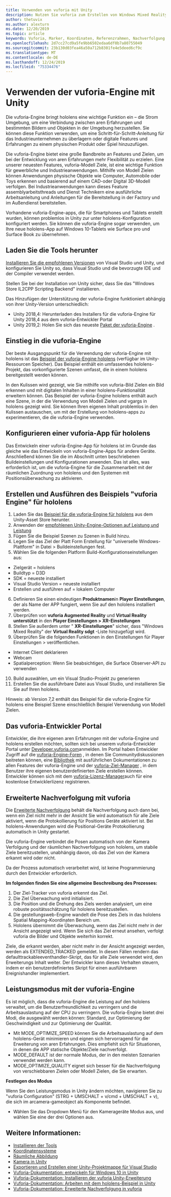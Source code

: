 ```yaml
---
title: Verwenden von vuforia mit Unity
description: Nutzen Sie vuforia zum Erstellen von Windows Mixed Reality-Anwendungen in Unity.
author: thetuvix
ms.author: alexturn
ms.date: 12/20/2019
ms.topic: article
keywords: Vuforia, Marker, Koordinaten, Referenzrahmen, Nachverfolgung
ms.openlocfilehash: 2d7cc27cd9a5fe9bb6502edaa6df0b7a80755049
ms.sourcegitcommit: 23b130d03fea46a50a712b8301fe4e5deed6cf9c
ms.translationtype: MT
ms.contentlocale: de-DE
ms.lasthandoff: 12/24/2019
ms.locfileid: "75334476"
---
```

# <a name="using-vuforia-engine-with-unity"></a>Verwenden der vuforia-Engine mit Unity

Die vuforia-Engine bringt hololens eine wichtige Funktion ein – die Strom Umgebung, um eine Verbindung zwischen aren Erfahrungen und bestimmten Bildern und Objekten in der Umgebung herzustellen. Sie können diese Funktion verwenden, um eine Schritt-für-Schritt-Anleitung für das Industrieunternehmen zu überlagern oder digitale Features und Erfahrungen zu einem physischen Produkt oder Spiel hinzuzufügen.

Die vuforia-Engine bietet eine große Bandbreite an Features und Zielen, um bei der Entwicklung von aren Erfahrungen mehr Flexibilität zu erzielen. Eine unserer neuesten Features, vuforia-Modell Ziele, ist eine wichtige Funktion für gewerbliche und Industrieanwendungen. Mithilfe von Modell Zielen können Anwendungen physische Objekte wie Computer, Automobile oder Toys erkennen und basierend auf einem CAD-oder Digital 3D-Modell verfolgen. Bei Industrieanwendungen kann dieses Feature assemblyarbeitsthreads und Dienst Technikern eine ausführliche Arbeitsanleitung und Anleitungen für die Bereitstellung in der Factory und im Außendienst bereitstellen.

Vorhandene vuforia-Engine-apps, die für Smartphones und Tablets erstellt wurden, können problemlos in Unity zur unter hololens-Konfiguration konfiguriert werden. Sie können die vuforia-Engine sogar verwenden, um Ihre neue hololens-App auf Windows 10-Tablets wie Surface pro und Surface Book zu übernehmen.


## <a name="get-the-tools"></a>Laden Sie die Tools herunter

[Installieren Sie die empfohlenen Versionen](install-the-tools.md) von Visual Studio und Unity, und konfigurieren Sie Unity so, dass Visual Studio und die bevorzugte IDE und der Compiler verwendet werden. 

Stellen Sie bei der Installation von Unity sicher, dass Sie das "Windows Store IL2CPP Scripting Backend" installieren.

Das Hinzufügen der Unterstützung der vuforia-Engine funktioniert abhängig von ihrer Unity-Version unterschiedlich:
*   Unity 2018,4: Herunterladen des Installers für die vuforia-Engine für Unity 2018,4 aus dem vuforia-Entwickler Portal
*   Unity 2019,2: Holen Sie sich das neueste [Paket der vuforia-Engine](https://library.vuforia.com/content/vuforia-library/en/articles/Solution/vuforia-engine-package-hosting-for-unity.html) . 

## <a name="getting-started-with-vuforia-engine"></a>Einstieg in die vuforia-Engine

Der beste Ausgangspunkt für die Verwendung der vuforia-Engine mit hololens ist das [Beispiel der vuforia-Engine hololens](https://assetstore.unity.com/packages/templates/packs/vuforia-hololens-sample-101553) (verfügbar im Unity-Ressourcen Speicher). Das Beispiel enthält ein umfassendes hololens-Projekt, das vorkonfigurierte Szenen umfasst, die in einem hololens bereitgestellt werden können.

In den Kulissen wird gezeigt, wie Sie mithilfe von vuforia-Bild Zielen ein Bild erkennen und mit digitalen Inhalten in einer hololens-Funktionalität erweitern können. Das Beispiel der vuforia-Engine hololens enthält auch eine Szene, in der die Verwendung von Modell Zielen und vgargs in hololens gezeigt wird. Sie können Ihren eigenen Inhalt problemlos in den Kulissen austauschen, um mit der Erstellung von hololens-apps zu experimentieren, die die vuforia-Engine verwenden.



## <a name="configuring-a-vuforia-app-for-hololens"></a>Konfigurieren einer vuforia-App für hololens

Das Entwickeln einer vuforia-Engine-App für hololens ist im Grunde das gleiche wie das Entwickeln von vuforia-Engine-Apps für andere Geräte. Anschließend können Sie die im Abschnitt unten beschriebenen Buildeinstellungen und Konfigurationen anwenden. Das ist alles, was erforderlich ist, um die vuforia-Engine für die Zusammenarbeit mit der räumlichen Zuordnung von hololens und den Systemen mit Positionsüberwachung zu aktivieren.

## <a name="build-and-run-the-vuforia-engine-sample-for-hololens"></a>Erstellen und Ausführen des Beispiels "vuforia Engine" für hololens
1.  Laden Sie das [Beispiel für die vuforia-Engine für hololens](https://assetstore.unity.com/packages/templates/packs/vuforia-hololens-sample-101553) aus dem Unity-Asset Store herunter.
2.  Anwenden der [empfohlenen Unity-Engine-Optionen auf Leistung und Leistung](performance-recommendations-for-unity.md)
3.  Fügen Sie die Beispiel Szenen zu Szenen in Build hinzu.
4.  Legen Sie das Ziel der Platt Form Erstellung für "universelle Windows-Plattform" in Datei > Buildeinstellungen fest.
5.  Wählen Sie die folgenden Platform Build-Konfigurationseinstellungen aus: 
   * Zielgerät = hololens
   * Buildtyp = D3D
   * SDK = neueste installiert
   * Visual Studio Version = neueste installiert
   * Erstellen und ausführen auf = lokalem Computer
6.  Definieren Sie einen eindeutigen **Produktnamen**in **Player Einstellungen**, der als Name der APP fungiert, wenn Sie auf den hololens installiert werden.
7.  Überprüfen von **vuforia Augmented Reality** und **Virtual Reality unterstützt** in den **Player Einstellungen > XR-Einstellungen**
8.  Stellen Sie außerdem unter " **XR-Einstellungen**" sicher, dass "Windows Mixed Reality" der **Virtual Reality sdgt** -Liste hinzugefügt wird.
9.  Überprüfen Sie die folgenden Funktionen in den Einstellungen für Player Einstellungen > veröffentlichen. 
   * Internet Client deklarieren
   * Webcam
   * Spatialperception: Wenn Sie beabsichtigen, die Surface Observer-API zu verwenden
10. Build auswählen, um ein Visual Studio-Projekt zu generieren
11. Erstellen Sie die ausführbare Datei aus Visual Studio, und installieren Sie Sie auf Ihren hololens.

Hinweis: ab Version 7,2 enthält das Beispiel für die vuforia-Engine für hololens eine Beispiel Szene einschließlich Beispiel Verwendung von Modell Zielen.

## <a name="the-vuforia-developer-portal"></a>Das vuforia-Entwickler Portal

Entwickler, die ihre eigenen aren Erfahrungen mit der vuforia-Engine und hololens erstellen möchten, sollten sich bei unserem vuforia-Entwickler Portal unter [Developer.vuforia.com](https://developer.vuforia.com/)anmelden. Im Portal haben Entwickler Zugriff auf die [vuforia-Engine-Foren](https://developer.vuforia.com/forum) , in denen Sie Communitydiskussionen beitreten können, eine [Bibliothek](https://library.vuforia.com/) mit ausführlichen Dokumentationen zu allen Features der vuforia-Engine und der [vuforia-Ziel-Manager](https://developer.vuforia.com/target-manager) , in dem Benutzer ihre eigenen benutzerdefinierten Ziele erstellen können. Entwickler können sich mit dem [vuforia-Lizenz-Manager](https://developer.vuforia.com/license-manager)auch für eine kostenlose Entwicklerlizenz registrieren.

## <a name="extended-tracking-with-vuforia"></a>Erweiterte Nachverfolgung mit vuforia

Die [Erweiterte Nachverfolgung](https://library.vuforia.com/articles/Training/Extended-Tracking) behält die Nachverfolgung auch dann bei, wenn ein Ziel nicht mehr in der Ansicht Sie wird automatisch für alle Ziele aktiviert, wenn die Protokollierung für Positions Geräte aktiviert ist. Bei hololens-Anwendungen wird die Positional-Geräte Protokollierung automatisch in Unity gestartet.

Die vuforia-Engine verbindet die Posen automatisch von der Kamera Verfolgung und der räumlichen Nachverfolgung von hololens, um stabile Ziele bereitzustellen, unabhängig davon, ob das Ziel von der Kamera erkannt wird oder nicht.

Da der Prozess automatisch verarbeitet wird, ist keine Programmierung durch den Entwickler erforderlich.


**Im folgenden finden Sie eine allgemeine Beschreibung des Prozesses:**
1. Der Ziel-Tracker von vuforia erkennt das Ziel.
2. Die Ziel Überwachung wird initialisiert.
3. Die Position und die Drehung des Ziels werden analysiert, um eine robuste positätsschätzung für hololens bereitzustellen.
4. Die gestellungsweb-Engine wandelt die Pose des Ziels in das hololens Spatial Mapping-Koordinaten Bereich um.
5. Hololens übernimmt die Überwachung, wenn das Ziel nicht mehr in der Ansicht angezeigt wird. Wenn Sie sich das Ziel erneut ansehen, verfolgt vuforia die Bilder und Objekte weiterhin korrekt.

Ziele, die erkannt werden, aber nicht mehr in der Ansicht angezeigt werden, werden als EXTENDED_TRACKED gemeldet. In diesen Fällen rendern das defaulttrackableeventhandler-Skript, das für alle Ziele verwendet wird, den Erweiterungs Inhalt weiter. Der Entwickler kann dieses Verhalten steuern, indem er ein benutzerdefiniertes Skript für einen ausführbaren Ereignishandler implementiert.


## <a name="performance-mode-with-vuforia-engine"></a>Leistungsmodus mit der vuforia-Engine 

Es ist möglich, dass die vuforia-Engine die Leistung auf den hololens verwaltet, um die Benutzerfreundlichkeit zu verringern und die Arbeitsauslastung auf der CPU zu verringern. Die vuforia-Engine bietet drei Modi, die ausgewählt werden können: Standard, zur Optimierung der Geschwindigkeit und zur Optimierung der Qualität. 

*   Mit MODE_OPTIMIZE_SPEED können Sie die Arbeitsauslastung auf dem hololens-Gerät minimieren und eignen sich hervorragend für die Erweiterung von aren Erfahrungen. Dies empfiehlt sich für Situationen, in denen die APP statische Objekte/Ziele nachverfolgt.
*   MODE_DEFAULT ist der normale Modus, der in den meisten Szenarien verwendet werden kann.
*   MODE_OPTIMIZE_QUALITY eignet sich besser für die Nachverfolgung von verschiebbaren Zielen oder Modell Zielen, die Sie erwarten.

**Festlegen des Modus**

Wenn Sie den Leistungsmodus in Unity ändern möchten, navigieren Sie zu "vuforia Configuration" (STRG + UMSCHALT + v/cmd + UMSCHALT + v), die sich im arcamera-gameobject als Komponente befindet. 
*   Wählen Sie das Dropdown Menü für den Kamerageräte Modus aus, und wählen Sie eine der drei Optionen aus.


## <a name="see-also"></a>Weitere Informationen:
* [Installieren der Tools](install-the-tools.md)
* [Koordinatensysteme](coordinate-systems.md)
* [Räumliche Abbildung](spatial-mapping.md)
* [Kamera in Unity](camera-in-unity.md)
* [Exportieren und Erstellen einer Unity-Projektmappe für Visual Studio](exporting-and-building-a-unity-visual-studio-solution.md)
* [Vuforia-Dokumentation: entwickeln für Windows 10 in Unity](https://library.vuforia.com/articles/Solution/Developing-for-Windows-10-in-Unity)
* [Vuforia-Dokumentation: Installieren der vuforia Unity-Erweiterung](https://library.vuforia.com/articles/Solution/Installing-the-Unity-Extension)
* [Vuforia-Dokumentation: Arbeiten mit dem hololens-Beispiel in Unity](https://library.vuforia.com/articles/Solution/Working-with-the-HoloLens-sample-in-Unity)
* [Vuforia-Dokumentation: Erweiterte Nachverfolgung in vuforia](https://library.vuforia.com/articles/Training/Extended-Tracking)
